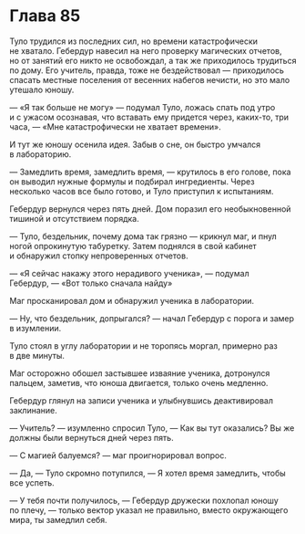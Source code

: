 # Глава 85

Туло трудился из последних сил, но времени катастрофически не хватало. Гебердур навесил на него проверку магических отчетов, но от занятий его никто не освобождал, а так же приходилось трудиться по дому. Его учитель, правда, тоже не бездействовал — приходилось спасать местные поселения от весенних набегов нечисти, но это мало утешало юношу.

— «Я так больше не могу» — подумал Туло, ложась спать под утро и с ужасом осознавая, что вставать ему придется через, каких-то, три часа, — «Мне катастрофически не хватает времени».

И тут же юношу осенила идея. Забыв о сне, он быстро умчался в лабораторию.

— Замедлить время, замедлить время, — крутилось в его голове, пока он выводил нужные формулы и подбирал ингредиенты. Через несколько часов все было готово, и Туло приступил к испытаниям.

Гебердур вернулся через пять дней. Дом поразил его необыкновенной тишиной и отсутствием порядка.

— Туло, бездельник, почему дома так грязно — крикнул маг, и пнул ногой опрокинутую табуретку. Затем поднялся в свой кабинет и обнаружил стопку непроверенных отчетов.

— «Я сейчас накажу этого нерадивого ученика», — подумал Гебердур, — «Вот только сначала найду»

Маг просканировал дом и обнаружил ученика в лаборатории.

— Ну, что бездельник, допрыгался? — начал Гебердур с порога и замер в изумлении.

Туло стоял в углу лаборатории и не торопясь моргал, примерно раз в две минуты.

Маг осторожно обошел застывшее изваяние ученика, дотронулся пальцем, заметив, что юноша двигается, только очень медленно. 

Гебердур глянул на записи ученика и улыбнувшись деактивировал заклинание.

— Учитель? — изумленно спросил Туло, — Как вы тут оказались? Вы же должны были вернуться дней через пять.

— С магией балуемся? — маг проигнорировал вопрос.

— Да, — Туло скромно потупился, — Я хотел время замедлить, чтобы все успеть.

— У тебя почти получилось, — Гебердур дружески похлопал юношу по плечу, — только вектор указал не правильно, вместо окружающего мира, ты замедлил себя.


